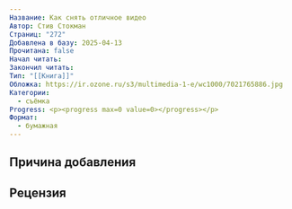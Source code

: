 ```yaml
---
Название: Как снять отличное видео
Автор: Стив Стокман
Страниц: "272"
Добавлена в базу: 2025-04-13
Прочитана: false
Начал читать: 
Закончил читать: 
Тип: "[[Книга]]"
Обложка: https://ir.ozone.ru/s3/multimedia-1-e/wc1000/7021765886.jpg
Категории:
  - съёмка
Progress: <p><progress max=0 value=0></progress></p>
Формат:
  - бумажная
---
```

## Причина добавления


## Рецензия
